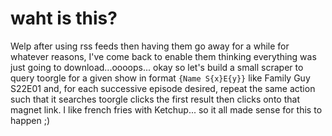 # waht is this?

Welp after using rss feeds then having them go away for a while for whatever reasons, I've come back to enable them thinking everything was just going to download...oooops... okay so let's build a small scraper to query toorgle for a given show in format `{Name S{x}E{y}}`  like Family Guy S22E01 and, for each successive episode desired, repeat the same action such that it searches toorgle clicks the first result then clicks onto that magnet link.  I like french fries with Ketchup... so it all made sense for this to happen ;)